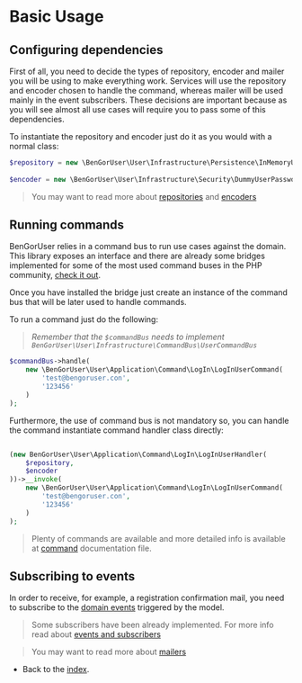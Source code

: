 # Basic Usage

## Configuring dependencies
First of all, you need to decide the types of repository, encoder and mailer you will be using to make everything work.
Services will use the repository and encoder chosen to handle the command, whereas mailer will be used mainly in the 
event subscribers. These decisions are important because as you will see almost all use cases will require you to pass
some of this dependencies.

To instantiate the repository and encoder just do it as you would with a normal class:
```php
$repository = new \BenGorUser\User\Infrastructure\Persistence\InMemoryUserRepository();
 
$encoder = new \BenGorUser\User\Infrastructure\Security\DummyUserPasswordEncoder('our-strong-pass'); 
```
> You may want to read more about [repositories](adapters_persistence.md) and [encoders](adapters_security.md)

## Running commands
BenGorUser relies in a command bus to run use cases against the domain. This library exposes an interface and there are
already some bridges implemented for some of the most used command buses in the PHP community, [check it out](adapter_bus.md).

Once you have installed the bridge just create an instance of the command bus that will be later used to handle commands.

To run a command just do the following:
> *Remember that the `$commandBus` needs to implement `BenGorUser\User\Infrastructure\CommandBus\UserCommandBus`*

```php
$commandBus->handle(
    new \BenGorUser\User\Application\Command\LogIn\LogInUserCommand(
        'test@bengoruser.con',
        '123456'
    )
);
```
Furthermore, the use of command bus is not mandatory so, you can handle the command instantiate command handler class
directly:
```php

(new BenGorUser\User\Application\Command\LogIn\LogInUserHandler(
    $repository,
    $encoder
))->__invoke(
    new \BenGorUser\User\Application\Command\LogIn\LogInUserCommand(
        'test@bengoruser.con',
        '123456'
    )
);
```
> Plenty of commands are available and more detailed info is available at [command](command.md) documentation file.

## Subscribing to events
In order to receive, for example, a registration confirmation mail, you need to subscribe to the
[domain events](events.md) triggered by the model.

> Some subscribers have been already implemented. For more info read about [events and subscribers](events.md)

> You may want to read more about [mailers](adapters_mailers.md)

- Back to the [index](index.md).
